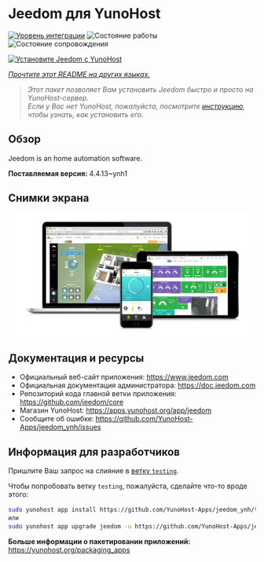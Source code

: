 <!--
Важно: этот README был автоматически сгенерирован <https://github.com/YunoHost/apps/tree/master/tools/readme_generator>
Он НЕ ДОЛЖЕН редактироваться вручную.
-->

# Jeedom для YunoHost

[![Уровень интеграции](https://dash.yunohost.org/integration/jeedom.svg)](https://ci-apps.yunohost.org/ci/apps/jeedom/) ![Состояние работы](https://ci-apps.yunohost.org/ci/badges/jeedom.status.svg) ![Состояние сопровождения](https://ci-apps.yunohost.org/ci/badges/jeedom.maintain.svg)

[![Установите Jeedom с YunoHost](https://install-app.yunohost.org/install-with-yunohost.svg)](https://install-app.yunohost.org/?app=jeedom)

*[Прочтите этот README на других языках.](./ALL_README.md)*

> *Этот пакет позволяет Вам установить Jeedom быстро и просто на YunoHost-сервер.*  
> *Если у Вас нет YunoHost, пожалуйста, посмотрите [инструкцию](https://yunohost.org/install), чтобы узнать, как установить его.*

## Обзор

Jeedom is an home automation software.


**Поставляемая версия:** 4.4.13~ynh1

## Снимки экрана

![Снимок экрана Jeedom](./doc/screenshots/01-Appli-jeedom.png)

## Документация и ресурсы

- Официальный веб-сайт приложения: <https://www.jeedom.com>
- Официальная документация администратора: <https://doc.jeedom.com>
- Репозиторий кода главной ветки приложения: <https://github.com/jeedom/core>
- Магазин YunoHost: <https://apps.yunohost.org/app/jeedom>
- Сообщите об ошибке: <https://github.com/YunoHost-Apps/jeedom_ynh/issues>

## Информация для разработчиков

Пришлите Ваш запрос на слияние в [ветку `testing`](https://github.com/YunoHost-Apps/jeedom_ynh/tree/testing).

Чтобы попробовать ветку `testing`, пожалуйста, сделайте что-то вроде этого:

```bash
sudo yunohost app install https://github.com/YunoHost-Apps/jeedom_ynh/tree/testing --debug
или
sudo yunohost app upgrade jeedom -u https://github.com/YunoHost-Apps/jeedom_ynh/tree/testing --debug
```

**Больше информации о пакетировании приложений:** <https://yunohost.org/packaging_apps>

